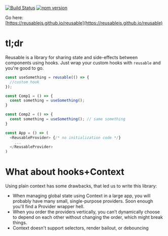 [![Build Status](https://circleci.com/gh/reusablejs/reusable.svg?style=svg)](https://circleci.com/gh/reusablejs/reusable)
[![npm version](https://badge.fury.io/js/reusable.svg)](https://badge.fury.io/js/reusable)

Go here:  
[https://reusablejs.github.io/reusable](https://reusablejs.github.io/reusable)

# tl;dr
Reusable is a library for sharing state and side-effects between components using hooks.
Just wrap your custom hooks with `reusable` and you're good to go.

```javascript
const useSomething = reusable(() => {
  //custom hook
});

const Comp1 = () => {
  const something = useSomething();
}

const Comp2 = () => {
  const something = useSomething(); // same something
}

const App = () => (
  <ReusableProvider> {/* no initialization code */}
    ...
  </ReusableProvider>
)
```

# What about hooks+Context
Using plain context has some drawbacks, that led us to write this library:
- When managing global state using Context in a large app, you will probably have many small, single-purpose providers. Soon enough you'll find a Provider wrapper hell.
- When you order the providers vertically, you can’t dynamically choose to depend on each other without changing the order, which might break things.
- Context doesn't support selectors, render bailout, or debouncing
